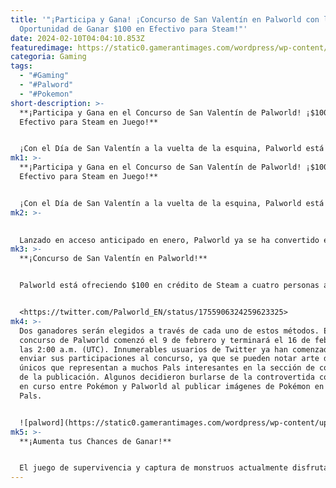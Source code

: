 ```yaml
---
title: '"¡Participa y Gana! ¡Concurso de San Valentín en Palworld con la
  Oportunidad de Ganar $100 en Efectivo para Steam!"'
date: 2024-02-10T04:04:10.853Z
featuredimage: https://static0.gamerantimages.com/wordpress/wp-content/uploads/2024/02/palworld-valentines-day-giveaway.jpg?q=50&fit=contain&w=1140&h=&dpr=1.5
categoria: Gaming
tags:
  - "#Gaming"
  - "#Palword"
  - "#Pokemon"
short-description: >-
  **¡Participa y Gana en el Concurso de San Valentín de Palworld! ¡$100 en
  Efectivo para Steam en Juego!**


  ¡Con el Día de San Valentín a la vuelta de la esquina, Palworld está organizando una competencia interesante donde los afortunados ganadores recibirán $100 en forma de tarjeta de regalo de Steam! Los detalles del evento se pueden encontrar en una publicación en la cuenta oficial de Twitter de Palwo
mk1: >-
  **¡Participa y Gana en el Concurso de San Valentín de Palworld! ¡$100 en
  Efectivo para Steam en Juego!**


  ¡Con el Día de San Valentín a la vuelta de la esquina, Palworld está organizando una competencia interesante donde los afortunados ganadores recibirán $100 en forma de tarjeta de regalo de Steam! Los detalles del evento se pueden encontrar en una publicación en la cuenta oficial de Twitter de Palworld e implican básicamente volver a publicar el anuncio o enviar arte de fans temático de Palworld en la misma plataforma de redes sociales.
mk2: >-
  

  Lanzado en acceso anticipado en enero, Palworld ya se ha convertido en un gran éxito. El juego de video que desafía los géneros parece tener algo para todos, incorporando múltiples elementos de juego como un sistema de combate de disparos rápido junto con un intuitivo sistema de captura de monstruos. Sus mecánicas de construcción convincentes también permiten a los jugadores de Palworld construir estructuras e bases impresionantes. Mientras los jugadores disfrutan continuamente de su tiempo en Palworld, el desarrollador Pocketpair ha encontrado una forma de recompensar a los jugadores por su dedicación y entusiasmo.
mk3: >-
  **¡Concurso de San Valentín en Palworld!**


  Palworld está ofreciendo $100 en crédito de Steam a cuatro personas afortunadas que participen en el concurso de San Valentín. Hay dos formas en que las personas pueden ganar la tarjeta de regalo. En el primer método, los participantes tienen que volver a publicar la publicación del sorteo de Palworld en Twitter, además de darle "me gusta" y seguirlo. Para tener una oportunidad extra de ganar, los usuarios de Twitter también pueden responder o publicar su Pal favorito e incluir el hashtag #PalGiveaway en su respuesta. El segundo método requiere que los usuarios envíen cualquier tipo de arte de fans relacionado con Palworld mientras agregan los hashtags #PalworldArt y #PalGiveaway a sus envíos.


  <https://twitter.com/Palworld_EN/status/1755906324259623325>
mk4: >-
  Dos ganadores serán elegidos a través de cada uno de estos métodos. El
  concurso de Palworld comenzó el 9 de febrero y terminará el 16 de febrero a
  las 2:00 a.m. (UTC). Innumerables usuarios de Twitter ya han comenzado a
  enviar sus participaciones al concurso, ya que se pueden notar arte de fans
  únicos que representan a muchos Pals interesantes en la sección de comentarios
  de la publicación. Algunos decidieron burlarse de la controvertida comparación
  en curso entre Pokémon y Palworld al publicar imágenes de Pokémon en lugar de
  Pals.


  ![palword](https://static0.gamerantimages.com/wordpress/wp-content/uploads/2024/01/paldeck-_-no-026-sparkit-palworld-_-gameplay-_-pocketpair.jpg?q=50&fit=crop&w=1500&dpr=1.5 "palword")
mk5: >-
  **¡Aumenta tus Chances de Ganar!**


  El juego de supervivencia y captura de monstruos actualmente disfruta de una tremenda popularidad en Steam, con más de 200,000 jugadores de Palworld otorgando calificaciones "Muy Positivas" en la página del título. Los desarrolladores de Palworld parecen haber adoptado una mentalidad de "aprovechar mientras el hierro está caliente", ya que el sorteo de San Valentín podría aumentar aún más la popularidad del título. Si bien los fans están sin duda emocionados con el concurso de Palworld, queda por ver si el sorteo le dará a Palworld aún más hype.
---
```

